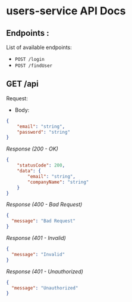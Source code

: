 # users-service API Docs

## Endpoints :

List of available endpoints:
​

- `POST /login`
- `POST /findUser`

## GET /api

Request:
- Body: 
```json
{
    "email": "string",
    "password": "string"
}
```

_Response (200 - OK)_

```json
{
    "statusCode": 200,
    "data": {
        "email": "string",
        "companyName": "string"
    }
}
```

_Response (400 - Bad Request)_
```json
{
  "message": "Bad Request"
}
```

_Response (401 - Invalid)_
```json
{
  "message": "Invalid"
}
```

_Response (401 - Unauthorized)_
```json
{
  "message": "Unauthorized"
}
```